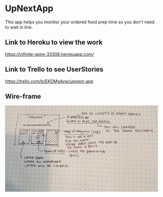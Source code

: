 # UpNextApp
This app helps you monitor your ordered food prep time so you don't need to wait in line.


## Link to Heroku to view the work

https://infinite-spire-33306.herokuapp.com/


## Link to Trello to see UserStories

https://trello.com/b/EKDMgAyw/upnext-app


## Wire-frame

![alt tag](https://github.com/olee2002/hangMan/blob/master/images/framework01.jpg)
